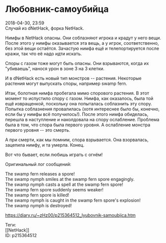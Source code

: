 Любовник-самоубийца
====================

   
 2018-04-30, 23:59   
  Случай из dNetHack, форка NetHack.   
   
 Нимфы в NetHack опасны. Они соблазняют игрока и крадут у него вещи. После этого у нимфы оказывается эта вещь, а у игрок, соответственно, без этой вещи остаётся. Зачастую нимфа ещё и телепортируется после кражи, так что её надо идти искать.   
   
 Споры с газом тоже могут быть опасны. Они взрываются, когда их "убиваешь", нанося урон в зоне 3 на 3 клетки.   
   
 И в dNetHack есть новый тип монстров -- растения. Некоторые растения могут выпускать споры, например swamp fern.   
   
 Итак, болотная нимфа пробегала мимо спорового растения. В этот момент то испустило спору с газом. Нимфа, как оказалось, была той ещё извращенкой, поскольку она попыталась соблазнить эту спору. Попытка соблазнения провалилась (хотя интереснее было бы, конечно, если бы у нимфы всё получилось!). После этого нимфа обиделась, перешла в наступление и наколдовала на спору ослабление. Проблема была в том, что спора была первого уровня. А ослабление монстра первого уровня -- это смерть.   
   
 А при смерти, как мы помним, спора взрывается. Она взорвалась, зацепила нимфу, и та умерла. Конец.   
   
 Вот что бывает, если любишь играть с огнём!   
   
 Оригинальный лог сообщений:   
   
 The swamp fern releases a spore!   
 The swamp nymph smiles at the swamp fern spore engagingly.   
 The swamp nymph casts a spell at the swamp fern spore!   
 The swamp fern spore suddenly seems weaker!   
 The swamp fern spore is killed!   
 The swamp nymph is caught in the swamp fern spore's explosion!   
 The swamp nymph is destroyed!   
    
 <https://diary.ru/~zHz00/p215364512_lyubovnik-samoubijca.htm>   
   
 Теги:   
 [[NetHack]]   
 ID: p215364512